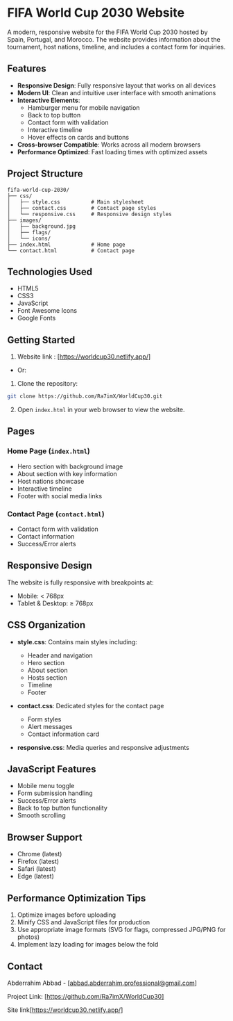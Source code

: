 # FIFA World Cup 2030 Website

A modern, responsive website for the FIFA World Cup 2030 hosted by Spain, Portugal, and Morocco. The website provides information about the tournament, host nations, timeline, and includes a contact form for inquiries.

## Features

- **Responsive Design**: Fully responsive layout that works on all devices
- **Modern UI**: Clean and intuitive user interface with smooth animations
- **Interactive Elements**: 
  - Hamburger menu for mobile navigation
  - Back to top button
  - Contact form with validation
  - Interactive timeline
  - Hover effects on cards and buttons
- **Cross-browser Compatible**: Works across all modern browsers
- **Performance Optimized**: Fast loading times with optimized assets

## Project Structure

```
fifa-world-cup-2030/
├── css/
│   ├── style.css          # Main stylesheet
│   ├── contact.css        # Contact page styles
│   └── responsive.css     # Responsive design styles
├── images/
│   ├── background.jpg
│   ├── flags/
│   └── icons/
├── index.html             # Home page
└── contact.html           # Contact page
```

## Technologies Used

- HTML5
- CSS3
- JavaScript
- Font Awesome Icons
- Google Fonts


## Getting Started

1. Website link :
   [https://worldcup30.netlify.app/]

- Or:

1. Clone the repository:
```bash
git clone https://github.com/Ra7imX/WorldCup30.git
```

2. Open `index.html` in your web browser to view the website.

## Pages

### Home Page (`index.html`)
- Hero section with background image
- About section with key information
- Host nations showcase
- Interactive timeline
- Footer with social media links

### Contact Page (`contact.html`)
- Contact form with validation
- Contact information
- Success/Error alerts

## Responsive Design

The website is fully responsive with breakpoints at:
- Mobile: < 768px
- Tablet & Desktop: ≥ 768px

## CSS Organization

- **style.css**: Contains main styles including:
  - Header and navigation
  - Hero section
  - About section
  - Hosts section
  - Timeline
  - Footer

- **contact.css**: Dedicated styles for the contact page
  - Form styles
  - Alert messages
  - Contact information card

- **responsive.css**: Media queries and responsive adjustments

## JavaScript Features

- Mobile menu toggle
- Form submission handling
- Success/Error alerts
- Back to top button functionality
- Smooth scrolling

## Browser Support

- Chrome (latest)
- Firefox (latest)
- Safari (latest)
- Edge (latest)

## Performance Optimization Tips

1. Optimize images before uploading
2. Minify CSS and JavaScript files for production
3. Use appropriate image formats (SVG for flags, compressed JPG/PNG for photos)
4. Implement lazy loading for images below the fold


## Contact

Abderrahim Abbad - [abbad.abderrahim.professional@gmail.com]

Project Link: [https://github.com/Ra7imX/WorldCup30]

Site link[https://worldcup30.netlify.app/]